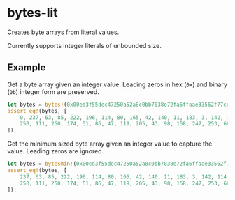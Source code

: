 # bytes-lit
Creates byte arrays from literal values.

Currently supports integer literals of unbounded size.

## Example

Get a byte array given an integer value. Leading zeros in hex (`0x`) and binary
(`0b`) integer form are preserved.

```rust
let bytes = bytes!(0x00ed3f55dec47250a52a8c0bb7038e72fa6ffaae33562f77cd2b629ef7fd424d);
assert_eq!(bytes, [
    0, 237, 63, 85, 222, 196, 114, 80, 165, 42, 140, 11, 183, 3, 142, 114,
    250, 111, 250, 174, 51, 86, 47, 119, 205, 43, 98, 158, 247, 253, 66, 77,
]);
```

Get the minimum sized byte array given an integer value to capture the value.
Leading zeros are ignored.

```rust
let bytes = bytesmin!(0x00ed3f55dec47250a52a8c0bb7038e72fa6ffaae33562f77cd2b629ef7fd424d);
assert_eq!(bytes, [
    237, 63, 85, 222, 196, 114, 80, 165, 42, 140, 11, 183, 3, 142, 114,
    250, 111, 250, 174, 51, 86, 47, 119, 205, 43, 98, 158, 247, 253, 66, 77,
]);
```
